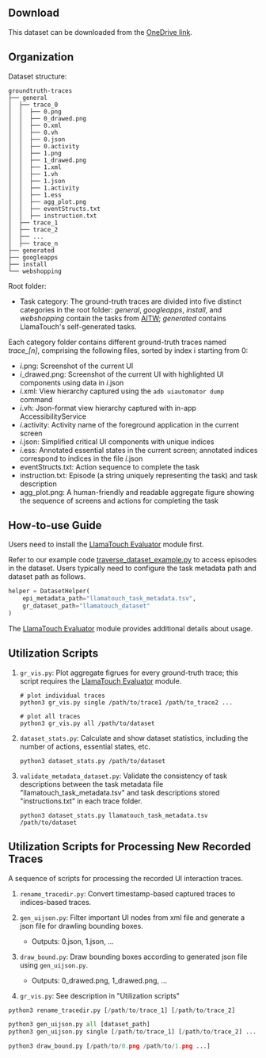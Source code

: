 ## Download

This dataset can be downloaded from the [OneDrive link](https://bupteducn-my.sharepoint.com/:u:/g/personal/li_zhang_bupt_edu_cn/EQXjI1lpOw1Csod3H5w-4y4BhQXcmV3zRqRY_EZm3GPVHQ?e=NbQxpa).

## Organization

Dataset structure:

```
groundtruth-traces
├── general
│  ├── trace_0
│  │  ├── 0.png
│  │  ├── 0_drawed.png
│  │  ├── 0.xml
│  │  ├── 0.vh
│  │  ├── 0.json
│  │  ├── 0.activity
│  │  ├── 1.png
│  │  ├── 1_drawed.png
│  │  ├── 1.xml
│  │  ├── 1.vh
│  │  ├── 1.json
│  │  ├── 1.activity
│  │  ├── 1.ess
│  │  ├── agg_plot.png
│  │  ├── eventStructs.txt
│  │  ├── instruction.txt
│  ├── trace_1
│  ├── trace_2
│  ├── ...
│  ├── trace_n
├── generated
├── googleapps
├── install
└── webshopping
```

Root folder:

- Task category: The ground-truth traces are divided into five distinct categories in the root folder: 
*general*, *googleapps*, *install*, and *webshopping* contain the tasks from [AITW](https://arxiv.org/abs/2307.10088); *generated* contains LlamaTouch's self-generated tasks.

Each category folder contains different ground-truth traces named *trace_[n]*, comprising the following files, sorted by index i starting from 0:

- *i*.png: Screenshot of the current UI
- *i*_drawed.png: Screenshot of the current UI with highlighted UI components using data in *i*.json
- *i*.xml: View hierarchy captured using the `adb uiautomator dump` command
- *i*.vh: Json-format view hierarchy captured with in-app AccessibilityService
- *i*.activity: Activity name of the foreground application in the current screen
- *i*.json: Simplified critical UI components with unique indices
- *i*.ess: Annotated essential states in the current screen; annotated indices correspond to indices in the file *i*.json
- eventStructs.txt: Action sequence to complete the task
- instruction.txt: Episode (a string uniquely representing the task) and task description
- agg_plot.png: A human-friendly and readable aggregate figure showing the sequence of screens and actions for completing the task


## How-to-use Guide

Users need to install the [LlamaTouch Evaluator](https://github.com/LlamaTouch/Evaluator) module first.

Refer to our example code [traverse_dataset_example.py](./traverse_dataset_example.py) to access episodes in the dataset. Users typically need to configure the task metadata path and dataset path as follows.

```python
helper = DatasetHelper(
    epi_metadata_path="llamatouch_task_metadata.tsv",
    gr_dataset_path="llamatouch_dataset"
)
```

The [LlamaTouch Evaluator](https://github.com/LlamaTouch/Evaluator?tab=readme-ov-file#using-the-dataset) module provides additional details about usage.

## Utilization Scripts

1. `gr_vis.py`: Plot aggregate figrues for every ground-truth trace; this script requires the [LlamaTouch Evaluator](https:/github.com/LlamaTouch/Evaluator) module.

    ```
    # plot individual traces
    python3 gr_vis.py single /path/to/trace1 /path/to_trace2 ...

    # plot all traces
    python3 gr_vis.py all /path/to/dataset
    ```

2. `dataset_stats.py`: Calculate and show dataset statistics, including the number of actions, essential states, etc.

    ```
    python3 dataset_stats.py /path/to/dataset
    ```

3. `validate_metadata_dataset.py`: Validate the consistency of task descriptions between the task metadata file "llamatouch_task_metadata.tsv" and task descriptions stored "instructions.txt" in each trace folder.

    ```
    python3 dataset_stats.py llamatouch_task_metadata.tsv /path/to/dataset
    ```

## Utilization Scripts for Processing New Recorded Traces

A sequence of scripts for processing the recorded UI interaction traces.

1. `rename_tracedir.py`: Convert timestamp-based captured traces to indices-based traces.

2. `gen_uijson.py`: Filter important UI nodes from xml file and generate a json file for drawling bounding boxes.
    - Outputs: 0.json, 1.json, ...

3. `draw_bound.py`: Draw bounding boxes according to generated json file using `gen_uijson.py`.
    - Outputs: 0_drawed.png, 1_drawed.png, ...

4. `gr_vis.py`: See description in "Utilization scripts"

```python
python3 rename_tracedir.py [/path/to/trace_1] [/path/to/trace_2]

python3 gen_uijson.py all [dataset_path]
python3 gen_uijson.py single [/path/to/trace_1] [/path/to/trace_2] ...

python3 draw_bound.py [/path/to/0.png /path/to/1.png ...]
```

